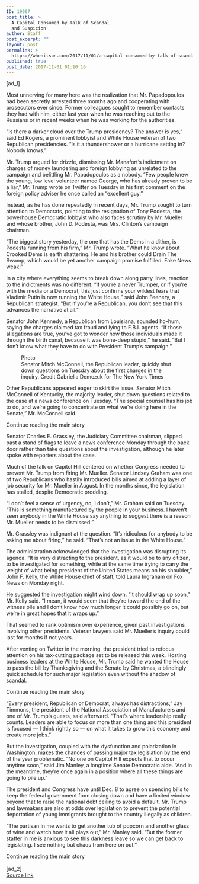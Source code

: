 ```yaml
---
ID: 19067
post_title: >
  A Capital Consumed by Talk of Scandal
  and Suspicion
author: Staff
post_excerpt: ""
layout: post
permalink: >
  https://whenitson.com/2017/11/01/a-capital-consumed-by-talk-of-scandal-and-suspicion/
published: true
post_date: 2017-11-01 01:10:16
---
```

 [ad_1]
<br><div>
        <p class="story-body-text story-content" data-para-count="342" data-total-count="2060" id="story-continues-3">Most unnerving for many here was the realization that Mr. Papadopoulos had been secretly arrested three months ago and cooperating with prosecutors ever since. Former colleagues sought to remember contacts they had with him, either last year when he was reaching out to the Russians or in recent weeks when he was working for the authorities.</p><p class="story-body-text story-content" data-para-count="237" data-total-count="2297">“Is there a darker cloud over the Trump presidency? The answer is yes,” said Ed Rogers, a prominent lobbyist and White House veteran of two Republican presidencies. “Is it a thundershower or a hurricane setting in? Nobody knows.”</p><p class="story-body-text story-content" data-para-count="426" data-total-count="2723">Mr. Trump argued for drizzle, dismissing Mr. Manafort’s indictment on charges of money laundering and foreign lobbying as unrelated to the campaign and belittling Mr. Papadopoulos as a nobody. “Few people knew the young, low level volunteer named George, who has already proven to be a liar,” Mr. Trump wrote on Twitter on Tuesday in his first comment on the foreign policy adviser he once called an “excellent guy.”</p><p class="story-body-text story-content" data-para-count="294" data-total-count="3017">Instead, as he has done repeatedly in recent days, Mr. Trump sought to turn attention to Democrats, pointing to the resignation of Tony Podesta, the powerhouse Democratic lobbyist who also faces scrutiny by Mr. Mueller and whose brother, John D. Podesta, was Mrs. Clinton’s campaign chairman.</p><p class="story-body-text story-content" data-para-count="296" data-total-count="3313">“The biggest story yesterday, the one that has the Dems in a dither, is Podesta running from his firm,” Mr. Trump wrote. “What he know about Crooked Dems is earth shattering. He and his brother could Drain The Swamp, which would be yet another campaign promise fulfilled. Fake News weak!”</p><p class="story-body-text story-content" data-para-count="418" data-total-count="3731">In a city where everything seems to break down along party lines, reaction to the indictments was no different. “If you’re a never Trumper, or if you’re with the media or a Democrat, this just confirms your wildest fears that Vladimir Putin is now running the White House,” said John Feehery, a Republican strategist. “But if you’re a Republican, you don’t see that this advances the narrative at all.”</p><p class="story-body-text story-content" data-para-count="369" data-total-count="4100">Senator John Kennedy, a Republican from Louisiana, sounded ho-hum, saying the charges claimed tax fraud and lying to F.B.I. agents. “If those allegations are true, you’ve got to wonder how those individuals made it through the birth canal, because it was bone-deep stupid,” he said. “But I don’t know what they have to do with President Trump’s campaign.”</p><figure id="media-100000005527957" class="media photo embedded layout-large-horizontal media-100000005527957 ratio-tall" data-media-action="modal" itemprop="associatedMedia" itemscope="" itemid="https://static01.nyt.com/images/2017/11/01/us/politics/01dc-mood2/merlin_129512108_9f4ef1b0-f2dc-4c02-a5be-5ec022b934db-master675.jpg" itemtype="http://schema.org/ImageObject" aria-label="media" role="group"><span class="visually-hidden">Photo</span>
    <div class="image">
            <img src="https://static01.nyt.com/images/2017/11/01/us/politics/01dc-mood2/merlin_129512108_9f4ef1b0-f2dc-4c02-a5be-5ec022b934db-master675.jpg" alt="" class="media-viewer-candidate" data-mediaviewer-src="https://static01.nyt.com/images/2017/11/01/us/politics/01dc-mood2/merlin_129512108_9f4ef1b0-f2dc-4c02-a5be-5ec022b934db-superJumbo.jpg" data-mediaviewer-caption="Senator Mitch McConnell, the Republican leader, quickly shut down questions on Tuesday about the first charges in the inquiry." data-mediaviewer-credit="Gabriella Demczuk for The New York Times" itemprop="url" itemid="https://static01.nyt.com/images/2017/11/01/us/politics/01dc-mood2/merlin_129512108_9f4ef1b0-f2dc-4c02-a5be-5ec022b934db-master675.jpg"/><meta itemprop="height" content="450"/><meta itemprop="width" content="675"/></div>
        <figcaption class="caption" itemprop="caption description"><span class="caption-text">Senator Mitch McConnell, the Republican leader, quickly shut down questions on Tuesday about the first charges in the inquiry.</span>
                        <span class="credit" itemprop="copyrightHolder">
            <span class="visually-hidden">Credit</span>
            Gabriella Demczuk for The New York Times        </span>
            </figcaption></figure><p class="story-body-text story-content" data-para-count="323" data-total-count="4423">Other Republicans appeared eager to skirt the issue. Senator Mitch McConnell of Kentucky, the majority leader, shut down questions related to the case at a news conference on Tuesday. “The special counsel has his job to do, and we’re going to concentrate on what we’re doing here in the Senate,” Mr. McConnell said.</p><div id="story-ad-2" class="story-ad ad ad-placeholder nocontent robots-nocontent ">
    
Continue reading the main story
</div>
<p class="story-body-text story-content" data-para-count="255" data-total-count="4678" id="story-continues-4">Senator Charles E. Grassley, the Judiciary Committee chairman, slipped past a stand of flags to leave a news conference Monday through the back door rather than take questions about the investigation, although he later spoke with reporters about the case.</p><p class="story-body-text story-content" data-para-count="339" data-total-count="5017">Much of the talk on Capitol Hill centered on whether Congress needed to prevent Mr. Trump from firing Mr. Mueller. Senator Lindsey Graham was one of two Republicans who hastily introduced bills aimed at adding a layer of job security for Mr. Mueller in August. In the months since, the legislation has stalled, despite Democratic prodding.</p>

<p class="story-body-text story-content" data-para-count="273" data-total-count="5290">“I don’t feel a sense of urgency, no, I don’t,” Mr. Graham said on Tuesday. “This is something manufactured by the people in your business. I haven’t seen anybody in the White House say anything to suggest there is a reason Mr. Mueller needs to be dismissed.”</p><p class="story-body-text story-content" data-para-count="166" data-total-count="5456">Mr. Grassley was indignant at the question. “It’s ridiculous for anybody to be asking me about firing,” he said. “That’s not an issue in the White House.”</p><p class="story-body-text story-content" data-para-count="407" data-total-count="5863">The administration acknowledged that the investigation was disrupting its agenda. “It is very distracting to the president, as it would be to any citizen, to be investigated for something, while at the same time trying to carry the weight of what being president of the United States means on his shoulder,” John F. Kelly, the White House chief of staff, told Laura Ingraham on Fox News on Monday night.</p><p class="story-body-text story-content" data-para-count="276" data-total-count="6139">He suggested the investigation might wind down. “It should wrap up soon,” Mr. Kelly said. “I mean, it would seem that they’re toward the end of the witness pile and I don’t know how much longer it could possibly go on, but we’re in great hopes that it wraps up.”</p><p class="story-body-text story-content" data-para-count="180" data-total-count="6319">That seemed to rank optimism over experience, given past investigations involving other presidents. Veteran lawyers said Mr. Mueller’s inquiry could last for months if not years.</p><p class="story-body-text story-content" data-para-count="371" data-total-count="6690">After venting on Twitter in the morning, the president tried to refocus attention on his tax-cutting package set to be released this week. Hosting business leaders at the White House, Mr. Trump said he wanted the House to pass the bill by Thanksgiving and the Senate by Christmas, a blindingly quick schedule for such major legislation even without the shadow of scandal.</p><div id="story-ad-3" class="story-ad ad ad-placeholder nocontent robots-nocontent ">
    
Continue reading the main story
</div>
<p class="story-body-text story-content" data-para-count="405" data-total-count="7095" id="story-continues-5">“Every president, Republican or Democrat, always has distractions,” Jay Timmons, the president of the National Association of Manufacturers and one of Mr. Trump’s guests, said afterward. “That’s where leadership really counts. Leaders are able to focus on more than one thing and this president is focused — I think rightly so — on what it takes to grow this economy and create more jobs.”</p><p class="story-body-text story-content" data-para-count="394" data-total-count="7489">But the investigation, coupled with the dysfunction and polarization in Washington, makes the chances of passing major tax legislation by the end of the year problematic. “No one on Capitol Hill expects that to occur anytime soon,” said Jim Manley, a longtime Senate Democratic aide. “And in the meantime, they’re once again in a position where all these things are going to pile up.”</p><p class="story-body-text story-content" data-para-count="374" data-total-count="7863">The president and Congress have until Dec. 8 to agree on spending bills to keep the federal government from closing down and have a limited window beyond that to raise the national debt ceiling to avoid a default. Mr. Trump and lawmakers are also at odds over legislation to prevent the potential deportation of young immigrants brought to the country illegally as children.</p><p class="story-body-text story-content" data-para-count="285" data-total-count="8148">“The partisan in me wants to get another tub of popcorn and another glass of wine and watch how it all plays out,” Mr. Manley said. “But the former staffer in me is anxious to see this darkness leave so we can get back to legislating. I see nothing but chaos from here on out.”</p>Continue reading the main story
    </div>
<br>[ad_2]
<br><a href="https://www.nytimes.com/2017/10/31/us/politics/trump-russia-inquiry.html?partner=rss&#038;emc=rss">Source link </a>
